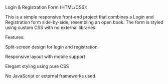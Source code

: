 Login & Registration Form (HTML/CSS):

This is a simple responsive front-end project that combines a Login and Registration form side-by-side, resembling an open book. The form is styled using custom CSS with no external libraries.

Features:

Split-screen design for login and registration

Responsive layout with mobile support

Elegant styling using pure CSS

No JavaScript or external frameworks used
